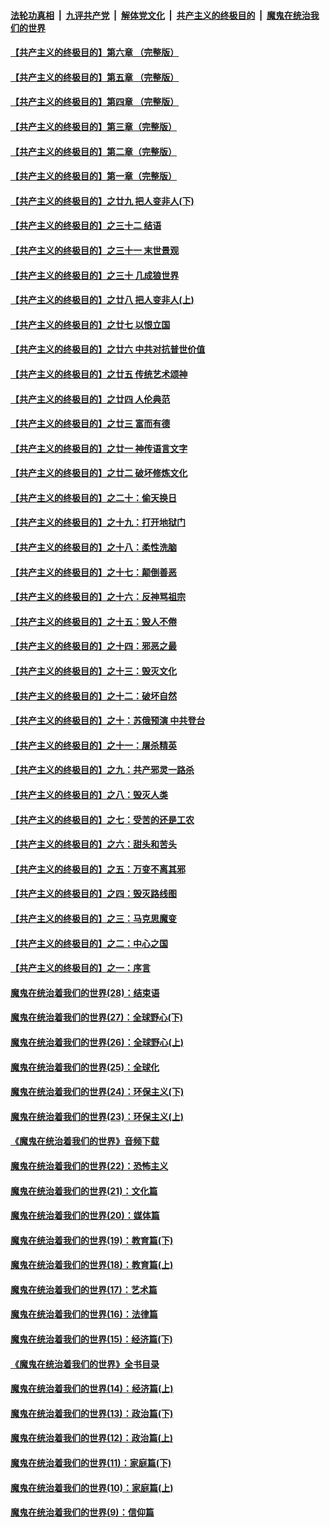 ####  [法轮功真相](../../../../basic/blob/master/README.md?t=04101530) &nbsp;|&nbsp; [九评共产党](../../../../9ping.md/blob/master/README.md?t=04101530) &nbsp;|&nbsp; [解体党文化](../../../../jtdwh.md/blob/master/README.md?t=04101530)  &nbsp;|&nbsp; [共产主义的终极目的](../../../../gczydzjmd.md/blob/master/README.md?t=04101530) &nbsp;|&nbsp; [魔鬼在统治我们的世界](../../../../mgztzwmdsj.md/blob/master/README.md?t=04101530) 

#### [【共产主义的终极目的】第六章 （完整版）](../pages/nsc422/n11428913.md?t=04101530) 

#### [【共产主义的终极目的】第五章 （完整版）](../pages/nsc422/n11428912.md?t=04101530) 

#### [【共产主义的终极目的】第四章 （完整版）](../pages/nsc422/n11428907.md?t=04101530) 

#### [【共产主义的终极目的】第三章（完整版）](../pages/nsc422/n11428848.md?t=04101530) 

#### [【共产主义的终极目的】第二章（完整版）](../pages/nsc422/n11428831.md?t=04101530) 

#### [【共产主义的终极目的】第一章（完整版）](../pages/nsc422/n11417651.md?t=04101530) 

#### [【共产主义的终极目的】之廿九 把人变非人(下)](../pages/nsc422/n11344140.md?t=04101530) 

#### [【共产主义的终极目的】之三十二 结语](../pages/nsc422/n11360535.md?t=04101530) 

#### [【共产主义的终极目的】之三十一 末世景观](../pages/nsc422/n11351129.md?t=04101530) 

#### [【共产主义的终极目的】之三十 几成狼世界](../pages/nsc422/n11348280.md?t=04101530) 

#### [【共产主义的终极目的】之廿八 把人变非人(上)](../pages/nsc422/n11340492.md?t=04101530) 

#### [【共产主义的终极目的】之廿七 以恨立国](../pages/nsc422/n11336944.md?t=04101530) 

#### [【共产主义的终极目的】之廿六 中共对抗普世价值](../pages/nsc422/n11324785.md?t=04101530) 

#### [【共产主义的终极目的】之廿五 传统艺术颂神](../pages/nsc422/n11296396.md?t=04101530) 

#### [【共产主义的终极目的】之廿四 人伦典范](../pages/nsc422/n11296397.md?t=04101530) 

#### [【共产主义的终极目的】之廿三 富而有德](../pages/nsc422/n11283598.md?t=04101530) 

#### [【共产主义的终极目的】之廿一 神传语言文字](../pages/nsc422/n11263265.md?t=04101530) 

#### [【共产主义的终极目的】之廿二 破坏修炼文化](../pages/nsc422/n11245728.md?t=04101530) 

#### [【共产主义的终极目的】之二十：偷天换日](../pages/nsc422/n11238846.md?t=04101530) 

#### [【共产主义的终极目的】之十九：打开地狱门](../pages/nsc422/n11206376.md?t=04101530) 

#### [【共产主义的终极目的】之十八：柔性洗脑](../pages/nsc422/n11199994.md?t=04101530) 

#### [【共产主义的终极目的】之十七：颠倒善恶](../pages/nsc422/n11179782.md?t=04101530) 

#### [【共产主义的终极目的】之十六：反神骂祖宗](../pages/nsc422/n11166798.md?t=04101530) 

#### [【共产主义的终极目的】之十五：毁人不倦](../pages/nsc422/n11166792.md?t=04101530) 

#### [【共产主义的终极目的】之十四：邪恶之最](../pages/nsc422/n11150249.md?t=04101530) 

#### [【共产主义的终极目的】之十三：毁灭文化](../pages/nsc422/n11135227.md?t=04101530) 

#### [【共产主义的终极目的】之十二：破坏自然](../pages/nsc422/n11135214.md?t=04101530) 

#### [【共产主义的终极目的】之十：苏俄预演 中共登台](../pages/nsc422/n11118424.md?t=04101530) 

#### [【共产主义的终极目的】之十一：屠杀精英](../pages/nsc422/n11118442.md?t=04101530) 

#### [【共产主义的终极目的】之九：共产邪灵一路杀](../pages/nsc422/n11114139.md?t=04101530) 

#### [【共产主义的终极目的】之八：毁灭人类](../pages/nsc422/n11108503.md?t=04101530) 

#### [【共产主义的终极目的】之七：受苦的还是工农](../pages/nsc422/n11101809.md?t=04101530) 

#### [【共产主义的终极目的】之六：甜头和苦头](../pages/nsc422/n11096971.md?t=04101530) 

#### [【共产主义的终极目的】之五：万变不离其邪](../pages/nsc422/n11091285.md?t=04101530) 

#### [【共产主义的终极目的】之四：毁灭路线图](../pages/nsc422/n11086284.md?t=04101530) 

#### [【共产主义的终极目的】之三：马克思魔变](../pages/nsc422/n11061941.md?t=04101530) 

#### [【共产主义的终极目的】之二：中心之国](../pages/nsc422/n11047728.md?t=04101530) 

#### [【共产主义的终极目的】之一：序言](../pages/nsc422/n11086077.md?t=04101530) 

#### [魔鬼在统治着我们的世界(28)：结束语](../pages/nsc422/n10936246.md?t=04101530) 

#### [魔鬼在统治着我们的世界(27)：全球野心(下)](../pages/nsc422/n10928319.md?t=04101530) 

#### [魔鬼在统治着我们的世界(26)：全球野心(上)](../pages/nsc422/n10900318.md?t=04101530) 

#### [魔鬼在统治着我们的世界(25)：全球化](../pages/nsc422/n10788205.md?t=04101530) 

#### [魔鬼在统治着我们的世界(24)：环保主义(下)](../pages/nsc422/n10695307.md?t=04101530) 

#### [魔鬼在统治着我们的世界(23)：环保主义(上)](../pages/nsc422/n10688613.md?t=04101530) 

#### [《魔鬼在统治着我们的世界》音频下载](../pages/nsc422/n10635553.md?t=04101530) 

#### [魔鬼在统治着我们的世界(22)：恐怖主义](../pages/nsc422/n10614727.md?t=04101530) 

#### [魔鬼在统治着我们的世界(21)：文化篇](../pages/nsc422/n10597706.md?t=04101530) 

#### [魔鬼在统治着我们的世界(20)：媒体篇](../pages/nsc422/n10586579.md?t=04101530) 

#### [魔鬼在统治着我们的世界(19)：教育篇(下)](../pages/nsc422/n10564808.md?t=04101530) 

#### [魔鬼在统治着我们的世界(18)：教育篇(上)](../pages/nsc422/n10526970.md?t=04101530) 

#### [魔鬼在统治着我们的世界(17)：艺术篇](../pages/nsc422/n10499093.md?t=04101530) 

#### [魔鬼在统治着我们的世界(16)：法律篇](../pages/nsc422/n10485969.md?t=04101530) 

#### [魔鬼在统治着我们的世界(15)：经济篇(下)](../pages/nsc422/n10469975.md?t=04101530) 

#### [《魔鬼在统治着我们的世界》全书目录](../pages/nsc422/n10464261.md?t=04101530) 

#### [魔鬼在统治着我们的世界(14)：经济篇(上)](../pages/nsc422/n10457370.md?t=04101530) 

#### [魔鬼在统治着我们的世界(13)：政治篇(下)](../pages/nsc422/n10448270.md?t=04101530) 

#### [魔鬼在统治着我们的世界(12)：政治篇(上)](../pages/nsc422/n10444576.md?t=04101530) 

#### [魔鬼在统治着我们的世界(11)：家庭篇(下)](../pages/nsc422/n10440961.md?t=04101530) 

#### [魔鬼在统治着我们的世界(10)：家庭篇(上)](../pages/nsc422/n10435448.md?t=04101530) 

#### [魔鬼在统治着我们的世界(9)：信仰篇](../pages/nsc422/n10432159.md?t=04101530) 

